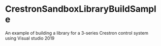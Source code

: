 # CrestronSandboxLibraryBuildSample
An example of building a library for a 3-series Crestron control system using Visual studio 2019
